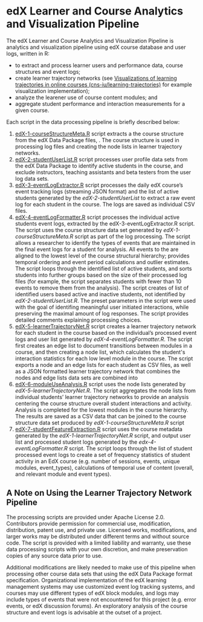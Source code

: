 # edX Learner and Course Analytics and Visualization Pipeline
The edX Learner and Course Analytics and Visualization Pipeline is analytics and visualization pipeline using edX course database and user logs, written in R:

* to extract and process learner users and performance data, course structures and event logs;
* create learner trajectory networks (see [Visualizations of learning trajectories in online courses (cns-iu/learning-trajectories)](https://github.com/cns-iu/learning-trajectories) for example visualization implementation);
* analyze the learener use of course content modules; and 
* aggregate student performance and interaction measurements for a given course.

Each script in the data processing pipeline is briefly described below:
1.	[edX-1-courseStructureMeta.R](https://github.com/mginda/edx-learnertrajectorynetpipeline/blob/master/edX-1-courseStructureMeta.R) script extracts a the course structure from the edX Data Package files, . The course structure is used in processing log files and creating the node lists in learner trajectory networks. 
2.	[edX-2-studentUserList.R](https://github.com/mginda/edx-learnertrajectorynetpipeline/blob/master/edX-2-studentUserList.R) 	script processes user profile data sets from the edX Data Package to identify active students in the course, and exclude instructors, teaching assistants and beta testers from the user log data sets.
3.	[edX-3-eventLogExtractor.R](https://github.com/mginda/edx-learnertrajectorynetpipeline/blob/master/edX-3-eventLogExtractor.R) script processes the daily edX course’s event tracking logs (streaming JSON format) and the list of active students generated by the *edX-2-studentUserList* to extract a raw event log for each student in the course. The logs are saved as individual CSV files.
4.	[edX-4-eventLogFormatter.R](https://github.com/mginda/edx-learnertrajectorynetpipeline/blob/master/edX-4-eventLogFormatter.R) script processes the individual active students event logs, extracted by the edX-3-eventLogExtractor.R script. The script uses the course structure data set generated by *edX-1-courseStructureMeta.R* script as part of the log processing. 
The script allows a researcher to identify the types of events that are maintained in the final event logs for a student for analysis. All events to the are aligned to the lowest level of the course structural hierarchy; provides temporal ordering and event period calculations and outlier estimates. The script loops through the identified list of active students, and sorts students into further groups based on the size of their processed log files (for example, the script separates students with fewer than 10 events to remove them from the analysis). The script creates of list of identified users based active and inactive students, not identified by *edX-2-studentUserList.R*. The preset parameters in the script were used with the goal of identifing meaningful user initiated interactions, while preserving the maximal amount of log responses. The script provides detailed comments explaining processing choices.
5.	[edX-5-learnerTrajectoryNet.R](https://github.com/mginda/edx-learnertrajectorynetpipeline/blob/master/edX-5-learnerTrajectoryNet.R) script creates a learner trajectory network for each student in the course based on the individual’s processed event logs and user list generated by *edX-4-eventLogFormatter.R*. The script first creates an edge list to document transitions between modules in a course, and then creating a node list, which calculates the student's interaction statistics for each low level module in the course. 
The script exports a node and an edge lists for each student as CSV files, as well as a JSON formatted learner trajectory network that combines the nodes and edge lists data sets are combined into 
6.	[edX-6-moduleUseAnalysis.R](https://github.com/mginda/edx-learnertrajectorynetpipeline/blob/master/edX-6-moduleUseAnalysis.R) script uses the node lists generated by *edX-5-learnerTrajectoryNet.R*. The script aggregates the node lists from individual students’ learner trajectory networks to provide an analysis centering the course structure overall student interactions and activity. Analysis is completed for the lowest modules in the course hierarchy. The results are saved as a CSV data that can be joined to the course structure data set produced by *edX-1-courseStructureMeta.R* script
7.	[edX-7-studentFeatureExtraction.R](https://github.com/mginda/edx-learnertrajectorynetpipeline/blob/master/edX-7-studentFeatureExtraction.R) script uses the course metadata generated by the *edX-1-learnerTrajectoryNet.R* script, and output user list and processed student logs generated by the *edx-4-eventLogFormatter.R* script. The script loops through the list of student processed event logs to create a set of frequency statistics of student activity in an EdX course (e.g. number of sessions, events, unique modules, event_types), calculations of temporal use of content (overall, and relevant module and event types).

## A Note on Using the Learner Trajectory Network Pipeline
The processing scripts are provided under Apache License 2.0. Contributors provide permission for commercial use, modification, distribution, patent use, and private use.  Licensed works, modifications, and larger works may be distributed under different terms and without source code. The script is provided with a limited liability and warranty, use these data processing scripts with your own discretion, and make preservation copies of any source data prior to use.

Additional modifications are likely needed to make use of this pipeline when processing other course data sets that using the edX Data Package format specification. Organizational implementation of the edX learning management systems may use customized event log tracking systems, and courses may use different types of edX block modules, and logs may include types of events that were not encountered for this project (e.g. error events, or edX discussion forums). An exploratory analysis of the course structure and event logs is advisable at the outset of a project.
